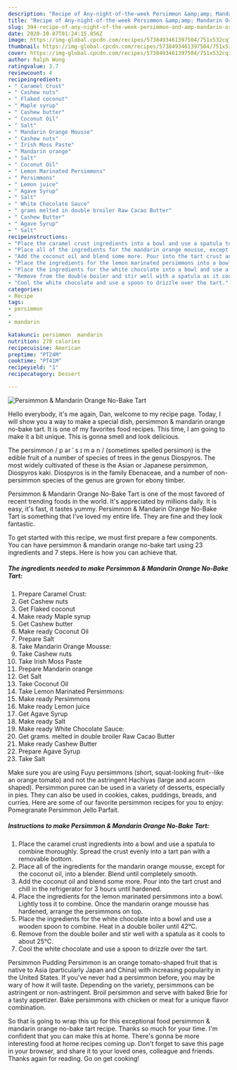 ```yaml
---
description: "Recipe of Any-night-of-the-week Persimmon &amp;amp; Mandarin Orange No-Bake Tart"
title: "Recipe of Any-night-of-the-week Persimmon &amp;amp; Mandarin Orange No-Bake Tart"
slug: 394-recipe-of-any-night-of-the-week-persimmon-and-amp-mandarin-orange-no-bake-tart
date: 2020-10-07T01:24:15.856Z
image: https://img-global.cpcdn.com/recipes/5738493461397504/751x532cq70/persimmon-mandarin-orange-no-bake-tart-recipe-main-photo.jpg
thumbnail: https://img-global.cpcdn.com/recipes/5738493461397504/751x532cq70/persimmon-mandarin-orange-no-bake-tart-recipe-main-photo.jpg
cover: https://img-global.cpcdn.com/recipes/5738493461397504/751x532cq70/persimmon-mandarin-orange-no-bake-tart-recipe-main-photo.jpg
author: Ralph Wong
ratingvalue: 3.7
reviewcount: 4
recipeingredient:
- " Caramel Crust"
- " Cashew nuts"
- " Flaked coconut"
- " Maple syrup"
- " Cashew butter"
- " Coconut Oil"
- " Salt"
- " Mandarin Orange Mousse"
- " Cashew nuts"
- " Irish Moss Paste"
- " Mandarin orange"
- " Salt"
- " Coconut Oil"
- " Lemon Marinated Persimmons"
- " Persimmons"
- " Lemon juice"
- " Agave Syrup"
- " Salt"
- " White Chocolate Sauce"
- " grams melted in double broiler Raw Cacao Butter"
- " Cashew Butter"
- " Agave Syrup"
- " Salt"
recipeinstructions:
- "Place the caramel crust ingredients into a bowl and use a spatula to combine thoroughly. Spread the crust evenly into a tart pan with a removable bottom."
- "Place all of the ingredients for the mandarin orange mousse, except for the coconut oil, into a blender. Blend until completely smooth."
- "Add the coconut oil and blend some more. Pour into the tart crust and chill in the refrigerator for 3 hours until hardened."
- "Place the ingredients for the lemon marinated persimmons into a bowl. Lightly toss it to combine. Once the mandarin orange mousse has hardened, arrange the persimmons on top."
- "Place the ingredients for the white chocolate into a bowl and use a wooden spoon to combine. Heat in a double boiler until 42°C."
- "Remove from the double boiler and stir well with a spatula as it cools to about 25°C."
- "Cool the white chocolate and use a spoon to drizzle over the tart."
categories:
- Recipe
tags:
- persimmon
- 
- mandarin

katakunci: persimmon  mandarin 
nutrition: 278 calories
recipecuisine: American
preptime: "PT24M"
cooktime: "PT41M"
recipeyield: "1"
recipecategory: Dessert

---
```



![Persimmon &amp; Mandarin Orange No-Bake Tart](https://img-global.cpcdn.com/recipes/5738493461397504/751x532cq70/persimmon-mandarin-orange-no-bake-tart-recipe-main-photo.jpg)

Hello everybody, it's me again, Dan, welcome to my recipe page. Today, I will show you a way to make a special dish, persimmon &amp; mandarin orange no-bake tart. It is one of my favorites food recipes. This time, I am going to make it a bit unique. This is gonna smell and look delicious.

The persimmon / p ər ˈ s ɪ m ə n / (sometimes spelled persimon) is the edible fruit of a number of species of trees in the genus Diospyros. The most widely cultivated of these is the Asian or Japanese persimmon, Diospyros kaki. Diospyros is in the family Ebenaceae, and a number of non-persimmon species of the genus are grown for ebony timber.

Persimmon &amp; Mandarin Orange No-Bake Tart is one of the most favored of recent trending foods in the world. It's appreciated by millions daily. It is easy, it's fast, it tastes yummy. Persimmon &amp; Mandarin Orange No-Bake Tart is something that I've loved my entire life. They are fine and they look fantastic.


To get started with this recipe, we must first prepare a few components. You can have persimmon &amp; mandarin orange no-bake tart using 23 ingredients and 7 steps. Here is how you can achieve that.

<!--inarticleads1-->

##### The ingredients needed to make Persimmon &amp; Mandarin Orange No-Bake Tart:

1. Prepare  Caramel Crust:
1. Get  Cashew nuts
1. Get  Flaked coconut
1. Make ready  Maple syrup
1. Get  Cashew butter
1. Make ready  Coconut Oil
1. Prepare  Salt
1. Take  Mandarin Orange Mousse:
1. Take  Cashew nuts
1. Take  Irish Moss Paste
1. Prepare  Mandarin orange
1. Get  Salt
1. Take  Coconut Oil
1. Take  Lemon Marinated Persimmons:
1. Make ready  Persimmons
1. Make ready  Lemon juice
1. Get  Agave Syrup
1. Make ready  Salt
1. Make ready  White Chocolate Sauce:
1. Get  grams. melted in double broiler Raw Cacao Butter
1. Make ready  Cashew Butter
1. Prepare  Agave Syrup
1. Take  Salt


Make sure you are using Fuyu persimmons (short, squat-looking fruit--like an orange tomato) and not the astringent Hachiyas (large and acorn shaped). Persimmon puree can be used in a variety of desserts, especially in pies. They can also be used in cookies, cakes, puddings, breads, and curries. Here are some of our favorite persimmon recipes for you to enjoy: Pomegranate Persimmon Jello Parfait. 

<!--inarticleads2-->

##### Instructions to make Persimmon &amp; Mandarin Orange No-Bake Tart:

1. Place the caramel crust ingredients into a bowl and use a spatula to combine thoroughly. Spread the crust evenly into a tart pan with a removable bottom.
1. Place all of the ingredients for the mandarin orange mousse, except for the coconut oil, into a blender. Blend until completely smooth.
1. Add the coconut oil and blend some more. Pour into the tart crust and chill in the refrigerator for 3 hours until hardened.
1. Place the ingredients for the lemon marinated persimmons into a bowl. Lightly toss it to combine. Once the mandarin orange mousse has hardened, arrange the persimmons on top.
1. Place the ingredients for the white chocolate into a bowl and use a wooden spoon to combine. Heat in a double boiler until 42°C.
1. Remove from the double boiler and stir well with a spatula as it cools to about 25°C.
1. Cool the white chocolate and use a spoon to drizzle over the tart.


Persimmon Pudding Persimmon is an orange tomato-shaped fruit that is native to Asia (particularly Japan and China) with increasing popularity in the United States. If you&#39;ve never had a persimmon before, you may be wary of how it will taste. Depending on the variety, persimmons can be astringent or non-astringent. Broil persimmon and serve with baked Brie for a tasty appetizer. Bake persimmons with chicken or meat for a unique flavor combination. 

So that is going to wrap this up for this exceptional food persimmon &amp; mandarin orange no-bake tart recipe. Thanks so much for your time. I'm confident that you can make this at home. There's gonna be more interesting food at home recipes coming up. Don't forget to save this page in your browser, and share it to your loved ones, colleague and friends. Thanks again for reading. Go on get cooking!

